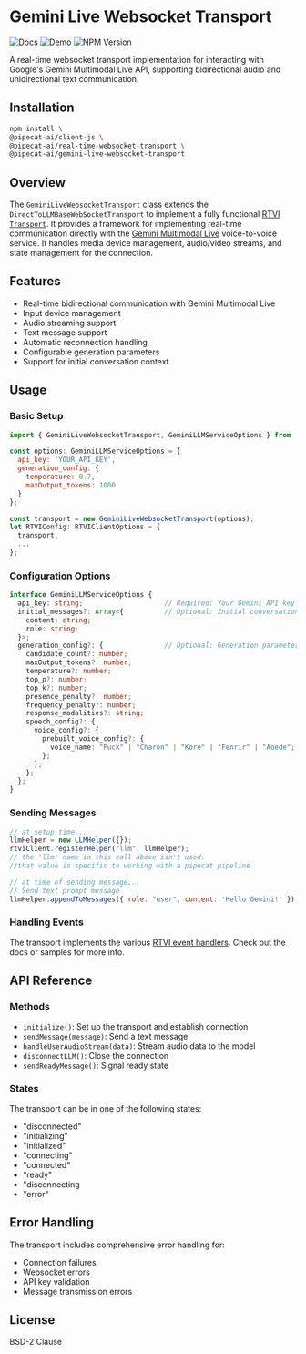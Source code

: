 # Gemini Live Websocket Transport

[![Docs](https://img.shields.io/badge/Documentation-blue)](https://docs.pipecat.ai/client/js/transports/gemini)
[![Demo](https://img.shields.io/badge/Demo-forestgreen)](examples/directToLLMTransports/README.md)
![NPM Version](https://img.shields.io/npm/v/@pipecat-ai/gemini-live-websocket-transport)

A real-time websocket transport implementation for interacting with Google's Gemini Multimodal Live API, supporting bidirectional audio and unidirectional text communication.

## Installation

```bash copy
npm install \
@pipecat-ai/client-js \
@pipecat-ai/real-time-websocket-transport \
@pipecat-ai/gemini-live-websocket-transport
```

## Overview

The `GeminiLiveWebsocketTransport` class extends the `DirectToLLMBaseWebSocketTransport` to implement a fully functional [RTVI `Transport`](https://docs.pipecat.ai/client/js/transports/transport). It provides a framework for implementing real-time communication directly with the [Gemini Multimodal Live](https://ai.google.dev/api/multimodal-live) voice-to-voice service. It handles media device management, audio/video streams, and state management for the connection.

## Features

- Real-time bidirectional communication with Gemini Multimodal Live
- Input device management
- Audio streaming support
- Text message support
- Automatic reconnection handling
- Configurable generation parameters
- Support for initial conversation context

## Usage

### Basic Setup

```javascript
import { GeminiLiveWebsocketTransport, GeminiLLMServiceOptions } from '@pipecat-ai/gemini-live-websocket-transport';

const options: GeminiLLMServiceOptions = {
  api_key: 'YOUR_API_KEY',
  generation_config: {
    temperature: 0.7,
    maxOutput_tokens: 1000
  }
};

const transport = new GeminiLiveWebsocketTransport(options);
let RTVIConfig: RTVIClientOptions = {
  transport,
  ...
};

```

### Configuration Options

```typescript
interface GeminiLLMServiceOptions {
  api_key: string;                    // Required: Your Gemini API key
  initial_messages?: Array<{          // Optional: Initial conversation context
    content: string;
    role: string;
  }>;
  generation_config?: {               // Optional: Generation parameters
    candidate_count?: number;
    maxOutput_tokens?: number;
    temperature?: number;
    top_p?: number;
    top_k?: number;
    presence_penalty?: number;
    frequency_penalty?: number;
    response_modalities?: string;
    speech_config?: {
      voice_config?: {
        prebuilt_voice_config?: {
          voice_name: "Puck" | "Charon" | "Kore" | "Fenrir" | "Aoede";
        };
      };
    };
  };
}
```

### Sending Messages

```javascript
// at setup time...
llmHelper = new LLMHelper({});
rtviClient.registerHelper("llm", llmHelper);
// the 'llm' name in this call above isn't used.
//that value is specific to working with a pipecat pipeline

// at time of sending message...
// Send text prompt message
llmHelper.appendToMessages({ role: "user", content: 'Hello Gemini!' });
```

### Handling Events

The transport implements the various [RTVI event handlers](https://docs.pipecat.ai/client/js/api-reference/callbacks). Check out the docs or samples for more info.

## API Reference

### Methods

- `initialize()`: Set up the transport and establish connection
- `sendMessage(message)`: Send a text message
- `handleUserAudioStream(data)`: Stream audio data to the model
- `disconnectLLM()`: Close the connection
- `sendReadyMessage()`: Signal ready state

### States

The transport can be in one of the following states:
- "disconnected"
- "initializing"
- "initialized"
- "connecting"
- "connected"
- "ready"
- "disconnecting
- "error"

## Error Handling

The transport includes comprehensive error handling for:
- Connection failures
- Websocket errors
- API key validation
- Message transmission errors

## License
BSD-2 Clause
